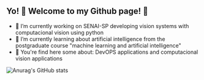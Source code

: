 ## Yo! 👾 Welcome to my Github page! 👾

- 🔭 I’m currently working on SENAI-SP developing vision systems with computacional vision using python
- 🌱 I’m currently learning about artificial intelligence from the postgraduate course "machine learning and artificial intelligence"
- 🔎 You're find here some about: DevOPS applications and computacional vision applications

![Anurag's GitHub stats](https://github-readme-stats.vercel.app/api?username=freiregc&show_icons=True&theme=dark&text_color=FFFFFF&icon_color=FFFFFF&rank_icon=github)

